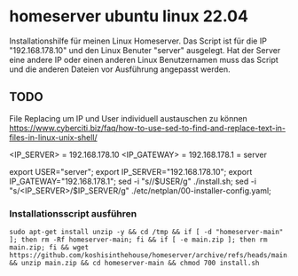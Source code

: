 # homeserver ubuntu linux 22.04
Installationshilfe für meinen Linux Homeserver.
Das Script ist für die IP "192.168.178.10" und den Linux Benuter "server" ausgelegt.
Hat der Server eine andere IP oder einen anderen Linux Benutzernamen muss das Script und die anderen Dateien vor Ausführung angepasst werden.

## TODO
File Replacing um IP und User individuell austauschen zu können
https://www.cyberciti.biz/faq/how-to-use-sed-to-find-and-replace-text-in-files-in-linux-unix-shell/

<IP_SERVER> = 192.168.178.10
<IP_GATEWAY> = 192.168.178.1
<USER> = server



export USER="server"; export IP_SERVER="192.168.178.10"; export IP_GATEWAY="192.168.178.1"; sed -i "s/<USER>/$USER/g" ./install.sh; sed -i "s/<IP_SERVER>/$IP_SERVER/g" ./etc/netplan/00-installer-config.yaml;


### Installationsscript ausführen
	sudo apt-get install unzip -y && cd /tmp && if [ -d "homeserver-main" ]; then rm -Rf homeserver-main; fi && if [ -e main.zip ]; then rm main.zip; fi && wget https://github.com/koshisinthehouse/homeserver/archive/refs/heads/main.zip && unzip main.zip && cd homeserver-main && chmod 700 install.sh



